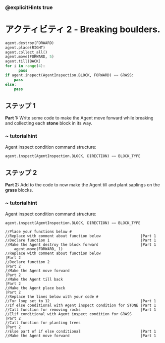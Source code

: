 ### @explicitHints true

# アクティビティ 2 - Breaking boulders.

```python
agent.destroy(FORWARD)
agent.place(RIGHT)
agent.collect_all()
agent.move(FORWARD, 5)
agent.till(BACK)
for i in range(4):
      pass
if agent.inspect(AgentInspection.BLOCK, FORWARD) == GRASS:
    pass
else: 
    pass
```

## ステップ 1
**Part 1:** Write some code to make the Agent move forward while breaking and collecting each **stone** block in its way.
### ~ tutorialhint
Agent inspect condition command structure:  
```python
agent.inspect(AgentInspection.BLOCK, DIRECTION) == BLOCK_TYPE
```

## ステップ 2 
**Part 2:** Add to the code to now make the Agent till and plant saplings on the **grass** blocks.  
### ~ tutorialhint
Agent inspect condition command structure:  
```python
agent.inspect(AgentInspection.BLOCK, DIRECTION) == BLOCK_TYPE
```

```template
//Place your functions below #
//Replace with comment about function below                  |Part 1   
//Declare function 1                                         |Part 1
//Make the Agent destroy the block forward                   |Part 1
    agent.move(FORWARD, 1)
//Replace with comment about function below                          |Part 2   
//Declare function 2                                                 |Part 2
//Make the Agent move forward                                        |Part 2
//Make the Agent till back                                           |Part 2
//Make the Agent place back                                          |Part 2
//Replace the lines below with your code #  
//For loop set to 12                                         |Part 1
//If else conditional with Agent inspect condition for STONE |Part 1
//Call function for removing rocks                           |Part 1
//Elif conditional with Agent inspect condition for GRASS            |Part 2            
//Call function for planting trees                                   |Part 2
//Else part of if else conditional                           |Part 1
//Make the Agent move forward                                |Part 1          
```

